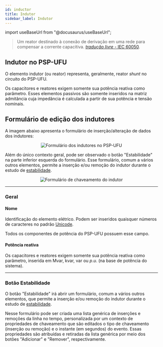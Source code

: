 ```yaml
---
id: inductor
title: Indutor
sidebar_label: Indutor
---
```

import useBaseUrl from "@docusaurus/useBaseUrl";

<link rel="stylesheet" href={useBaseUrl("katex/katex.min.css")} />

>Um reator destinado à conexão de derivação em uma rede para compensar a corrente capacitiva. [*tradução livre* - IEC 60050](
http://www.electropedia.org/iev/iev.nsf/display?openform&ievref=421-01-03).

## Indutor no PSP-UFU
O elemento indutor (ou reator) representa, geralmente, reator *shunt* no circuito do PSP-UFU.

Os capacitores e reatores exigem somente sua potência reativa como parâmetro. Esses elementos passivos são somente inseridos na matriz admitância cuja impedância é calculada a partir de sua potência e tensão nominais.

## Formulário de edição dos indutores
A imagem abaixo apresenta o formulário de inserção/alteração de dados dos indutores:

<div><center><img src={useBaseUrl("images/indForm.png")} alt="Formulário dos indutores no PSP-UFU" title="Formulário dos indutores no PSP-UFU" /></center></div>

Além do único contexto geral, pode ser observado o botão "Estabilidade" na parte inferior esquerda do formulário. Esse formulário, comum a vários outros elementos, permite a inserção e/ou remoção do indutor durante o estudo de [estabilidade](stability).

<div><center><img src={useBaseUrl("images/indSw.png")} alt="Formulário de chaveamento do indutor" title="Formulário de chaveamento do indutor" /></center></div>

---
### Geral

#### Nome
Identificação do elemento elétrico. Podem ser inseridos quaisquer números de caracteres no padrão [Unicode](https://pt.wikipedia.org/wiki/Unicode).

Todos os componentes de potência do PSP-UFU possuem esse campo.

#### Potência reativa
Os capacitores e reatores exigem somente sua potência reativa como parâmetro, inserida em Mvar, kvar, var ou $p.u.$ (na base de potência do sistema). 

---
### Botão Estabilidade
O botão "Estabilidade" irá abrir um formulário, comum a vários outros elementos, que permite a inserção e/ou remoção do indutor durante o estudo de [estabilidade](stability).

Nesse formulário pode ser criada uma lista genérica de inserções e remoções da linha no tempo, personalizada por um contexto de propriedades de chaveamento que são editados o tipo de chaveamento (inserção ou remoção) e o instante (em segundos) do evento. Essas propriedades são atribuídas e retiradas da lista genérica por meio dos botões "Adicionar" e "Remover", respectivamente.